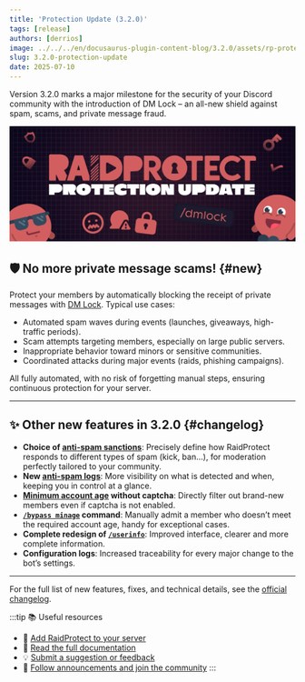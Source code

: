```yaml
---
title: 'Protection Update (3.2.0)'
tags: [release]
authors: [derrios]
image: ../../../en/docusaurus-plugin-content-blog/3.2.0/assets/rp-protection-update.webp
slug: 3.2.0-protection-update
date: 2025-07-10
---
```


Version 3.2.0 marks a major milestone for the security of your Discord community with the introduction of DM Lock – an all-new shield against spam, scams, and private message fraud.

![RaidProtect Protection Update blog post social card](../../../en/docusaurus-plugin-content-blog/3.2.0/assets/rp-protection-update.webp)

<!--truncate-->

## 🛡️ No more private message scams! {#new}

Protect your members by automatically blocking the receipt of private messages with [DM Lock](/features/dm-lock). Typical use cases:

- Automated spam waves during events (launches, giveaways, high-traffic periods).
- Scam attempts targeting members, especially on large public servers.
- Inappropriate behavior toward minors or sensitive communities.
- Coordinated attacks during major events (raids, phishing campaigns).

All fully automated, with no risk of forgetting manual steps, ensuring continuous protection for your server.

---

## ✨ Other new features in 3.2.0 {#changelog}

- **Choice of [anti-spam sanctions](/features/anti-spam#triggers)**: Precisely define how RaidProtect responds to different types of spam (kick, ban...), for moderation perfectly tailored to your community.
- **New [anti-spam logs](/features/anti-spam#logs)**: More visibility on what is detected and when, keeping you in control at a glance.
- **[Minimum account age](/features/raid-mode#minage) without captcha**: Directly filter out brand-new members even if captcha is not enabled.
- **[`/bypass minage`](/features/raid-mode#bypass-minage) command**: Manually admit a member who doesn’t meet the required account age, handy for exceptional cases.
- **Complete redesign of [`/userinfo`](/features/utilities#userinfo)**: Improved interface, clearer and more complete information.
- **Configuration logs**: Increased traceability for every major change to the bot’s settings.

---

For the full list of new features, fixes, and technical details, see the [official changelog](/changelog#3-2-0).

:::tip 📚 Useful resources
- 🔗 [Add RaidProtect to your server](https://raidprotect.bot/invite)
- 📘 [Read the full documentation](https://docs.raidprotect.bot/)
- 💡 [Submit a suggestion or feedback](https://suggestions.raidprotect.bot/)
- 📣 [Follow announcements and join the community](https://raidprotect.bot/discord)
:::